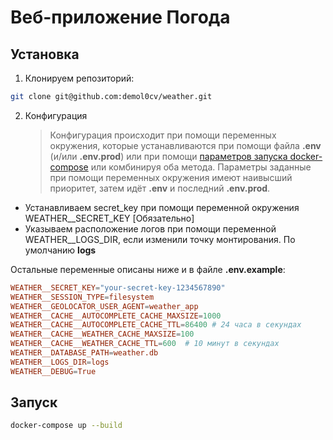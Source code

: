 # Веб-приложение Погода

## Установка

1. Клонируем репозиторий:

```bash
git clone git@github.com:demol0cv/weather.git
```

2. Конфигурация

   > Конфигурация происходит при помощи переменных окружения, которые устанавливаются при помощи файла **.env** (и/или **.env.prod**) или при помощи [параметров запуска docker-compose](https://docs.docker.com/compose/how-tos/environment-variables/set-environment-variables/) или комбинируя оба метода. Параметры заданные при помощи переменных окружения имеют наивысший приоритет, затем идёт **.env** и последний **.env.prod**.

- Устанавливаем secret_key при помощи переменной окружения WEATHER\_\_SECRET_KEY [Обязательно]
- Указываем расположение логов при помощи переменной WEATHER\_\_LOGS_DIR, если изменили точку монтирования. По умолчанию **logs**

Остальные переменные описаны ниже и в файле **.env.example**:

```toml
WEATHER__SECRET_KEY="your-secret-key-1234567890"
WEATHER__SESSION_TYPE=filesystem
WEATHER__GEOLOCATOR_USER_AGENT=weather_app
WEATHER__CACHE__AUTOCOMPLETE_CACHE_MAXSIZE=1000
WEATHER__CACHE__AUTOCOMPLETE_CACHE_TTL=86400 # 24 часа в секундах
WEATHER__CACHE__WEATHER_CACHE_MAXSIZE=100
WEATHER__CACHE__WEATHER_CACHE_TTL=600  # 10 минут в секундах
WEATHER__DATABASE_PATH=weather.db
WEATHER__LOGS_DIR=logs
WEATHER__DEBUG=True
```

## Запуск

```bash
docker-compose up --build
```
